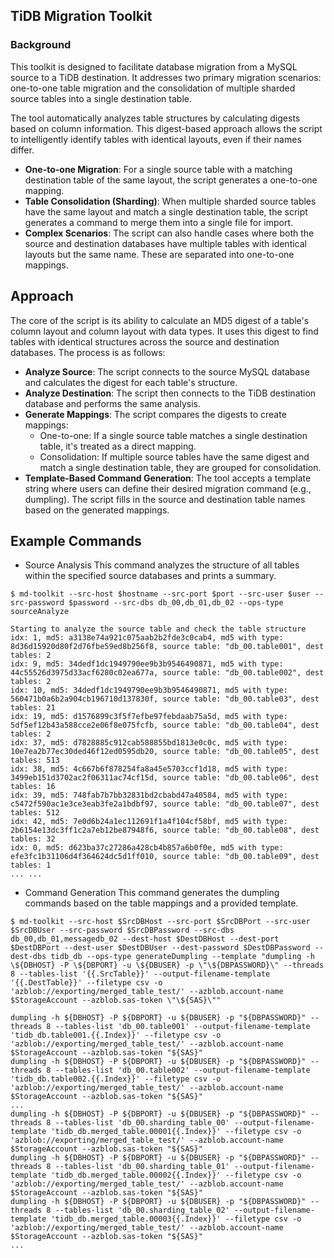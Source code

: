 ## TiDB Migration Toolkit
### Background
This toolkit is designed to facilitate database migration from a MySQL source to a TiDB destination. It addresses two primary migration scenarios: one-to-one table migration and the consolidation of multiple sharded source tables into a single destination table.

The tool automatically analyzes table structures by calculating digests based on column information. This digest-based approach allows the script to intelligently identify tables with identical layouts, even if their names differ.
- **One-to-one Migration**: For a single source table with a matching destination table of the same layout, the script generates a one-to-one mapping.
- **Table Consolidation (Sharding)**: When multiple sharded source tables have the same layout and match a single destination table, the script generates a command to merge them into a single file for import.
- **Complex Scenarios**: The script can also handle cases where both the source and destination databases have multiple tables with identical layouts but the same name. These are separated into one-to-one mappings.

## Approach
The core of the script is its ability to calculate an MD5 digest of a table's column layout and column layout with data types. It uses this digest to find tables with identical structures across the source and destination databases.
The process is as follows:
- **Analyze Source**: The script connects to the source MySQL database and calculates the digest for each table's structure.
- **Analyze Destination**: The script then connects to the TiDB destination database and performs the same analysis.
- **Generate Mappings**: The script compares the digests to create mappings:
  - One-to-one: If a single source table matches a single destination table, it's treated as a direct mapping.
  - Consolidation: If multiple source tables have the same digest and match a single destination table, they are grouped for consolidation.
- **Template-Based Command Generation**: The tool accepts a template string where users can define their desired migration command (e.g., dumpling). The script fills in the source and destination table names based on the generated mappings.

## Example Commands
- Source Analysis
This command analyzes the structure of all tables within the specified source databases and prints a summary.
```
$ md-toolkit --src-host $hostname --src-port $port --src-user $user --src-password $password --src-dbs db_00,db_01,db_02 --ops-type sourceAnalyze

Starting to analyze the source table and check the table structure 
idx: 1, md5: a3138e74a921c075aab2b2fde3c0cab4, md5 with type: 8d36d15920d80f2d76fbe59ed8b256f8, source table: "db_00.table001", dest tables: 2 
idx: 9, md5: 34dedf1dc1949790ee9b3b9546490871, md5 with type: 44c55526d3975d33acf6280c02ea677a, source table: "db_00.table002", dest tables: 2 
idx: 10, md5: 34dedf1dc1949790ee9b3b9546490871, md5 with type: 560471b0a6b2a904cb196710d137830f, source table: "db_00.table03", dest tables: 21 
idx: 19, md5: d1576899c3f5f7efbe97febdaab75a5d, md5 with type: 5df5ef12b43a588cce2e06f8e075fcfb, source table: "db_00.table04", dest tables: 2 
idx: 37, md5: d7828885c912cab588855bd1813e0c0c, md5 with type: 10e7ea2b77ec30ded46f12ed0595db20, source table: "db_00.table05", dest tables: 513 
idx: 38, md5: 4c667b6f878254fa8a45e5703ccf1d18, md5 with type: 3499eb151d3702ac2f06311ac74cf15d, source table: "db_00.table06", dest tables: 16 
idx: 39, md5: 748fab7b7bb32831bd2cbabd47a40584, md5 with type: c5472f590ac1e3ce3eab3fe2a1bdbf97, source table: "db_00.table07", dest tables: 512 
idx: 42, md5: 7e0d6b24a1ec112691f1a4f104cf58bf, md5 with type: 2b6154e13dc3ff1c2a7eb12be87948f6, source table: "db_00.table08", dest tables: 32 
idx: 0, md5: d623ba37c27286a428cb4b857a6b0f0e, md5 with type: efe3fc1b31106d4f364624dc5d1ff010, source table: "db_00.table09", dest tables: 1 
... ...

```
- Command Generation
This command generates the dumpling commands based on the table mappings and a provided template.
```
$ md-toolkit --src-host $SrcDBHost --src-port $SrcDBPort --src-user $SrcDBUser --src-password $SrcDBPassword --src-dbs db_00,db_01,messagedb_02 --dest-host $DestDBHost --dest-port $DestDBPort --dest-user $DestDBUser --dest-password $DestDBPassword --dest-dbs tidb_db --ops-type generateDumpling --template "dumpling -h \${DBHOST} -P \${DBPORT} -u \${DBUSER} -p \"\${DBPASSWORD}\" --threads 8 --tables-list '{{.SrcTable}}' --output-filename-template '{{.DestTable}}' --filetype csv -o 'azblob://exporting/merged_table_test/' --azblob.account-name $StorageAccount --azblob.sas-token \"\${SAS}\""

dumpling -h ${DBHOST} -P ${DBPORT} -u ${DBUSER} -p "${DBPASSWORD}" --threads 8 --tables-list 'db_00.table001' --output-filename-template 'tidb_db.table001.{{.Index}}' --filetype csv -o 'azblob://exporting/merged_table_test/' --azblob.account-name $StorageAccount --azblob.sas-token "${SAS}"          
dumpling -h ${DBHOST} -P ${DBPORT} -u ${DBUSER} -p "${DBPASSWORD}" --threads 8 --tables-list 'db_00.table002' --output-filename-template 'tidb_db.table002.{{.Index}}' --filetype csv -o 'azblob://exporting/merged_table_test/' --azblob.account-name $StorageAccount --azblob.sas-token "${SAS}"
...
dumpling -h ${DBHOST} -P ${DBPORT} -u ${DBUSER} -p "${DBPASSWORD}" --threads 8 --tables-list 'db_00.sharding_table_00' --output-filename-template 'tidb_db.merged_table.00001{{.Index}}' --filetype csv -o 'azblob://exporting/merged_table_test/' --azblob.account-name $StorageAccount --azblob.sas-token "${SAS}"
dumpling -h ${DBHOST} -P ${DBPORT} -u ${DBUSER} -p "${DBPASSWORD}" --threads 8 --tables-list 'db_00.sharding_table_01' --output-filename-template 'tidb_db.merged_table.00002{{.Index}}' --filetype csv -o 'azblob://exporting/merged_table_test/' --azblob.account-name $StorageAccount --azblob.sas-token "${SAS}"
dumpling -h ${DBHOST} -P ${DBPORT} -u ${DBUSER} -p "${DBPASSWORD}" --threads 8 --tables-list 'db_00.sharding_table_02' --output-filename-template 'tidb_db.merged_table.00003{{.Index}}' --filetype csv -o 'azblob://exporting/merged_table_test/' --azblob.account-name $StorageAccount --azblob.sas-token "${SAS}"
...
```

